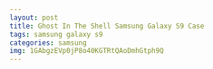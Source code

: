 ```yaml
---
layout: post
title: Ghost In The Shell Samsung Galaxy S9 Case
tags: samsung galaxy s9
categories: samsung
img: 1GAbgzEVp0jP8o40KGTRtQAoDmhGtph9Q
---
```

